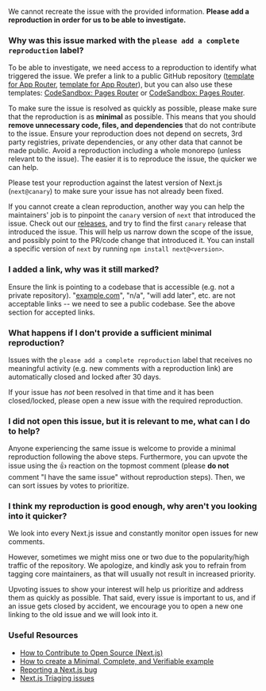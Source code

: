 We cannot recreate the issue with the provided information. **Please add a reproduction in order for us to be able to investigate.**

### **Why was this issue marked with the `please add a complete reproduction` label?**

To be able to investigate, we need access to a reproduction to identify what triggered the issue. We prefer a link to a public GitHub repository ([template for App Router](https://github.com/vercel/next.js/tree/canary/examples/reproduction-template), [template for App Router](https://github.com/vercel/next.js/tree/canary/examples/reproduction-template)), but you can also use these templates: [CodeSandbox: Pages Router](https://codesandbox.io/s/github/vercel/next.js/tree/canary/examples/reproduction-template-pages) or [CodeSandbox: Pages Router](https://github.com/vercel/next.js/tree/canary/examples/reproduction-template-pages).

To make sure the issue is resolved as quickly as possible, please make sure that the reproduction is as **minimal** as possible. This means that you should **remove unnecessary code, files, and dependencies** that do not contribute to the issue. Ensure your reproduction does not depend on secrets, 3rd party registries, private dependencies, or any other data that cannot be made public. Avoid a reproduction including a whole monorepo (unless relevant to the issue). The easier it is to reproduce the issue, the quicker we can help.

Please test your reproduction against the latest version of Next.js (`next@canary`) to make sure your issue has not already been fixed.

If you cannot create a clean reproduction, another way you can help the maintainers' job is to pinpoint the `canary` version of `next` that introduced the issue. Check out our [releases](https://github.com/vercel/next.js/releases), and try to find the first `canary` release that introduced the issue. This will help us narrow down the scope of the issue, and possibly point to the PR/code change that introduced it. You can install a specific version of `next` by running `npm install next@<version>`.

### **I added a link, why was it still marked?**

Ensure the link is pointing to a codebase that is accessible (e.g. not a private repository). "[example.com](http://example.com/)", "n/a", "will add later", etc. are not acceptable links -- we need to see a public codebase. See the above section for accepted links.

### **What happens if I don't provide a sufficient minimal reproduction?**

Issues with the `please add a complete reproduction` label that receives no meaningful activity (e.g. new comments with a reproduction link) are automatically closed and locked after 30 days.

If your issue has _not_ been resolved in that time and it has been closed/locked, please open a new issue with the required reproduction.

### **I did not open this issue, but it is relevant to me, what can I do to help?**

Anyone experiencing the same issue is welcome to provide a minimal reproduction following the above steps. Furthermore, you can upvote the issue using the :+1: reaction on the topmost comment (please **do not** comment "I have the same issue" without reproduction steps). Then, we can sort issues by votes to prioritize.

### **I think my reproduction is good enough, why aren't you looking into it quicker?**

We look into every Next.js issue and constantly monitor open issues for new comments.

However, sometimes we might miss one or two due to the popularity/high traffic of the repository. We apologize, and kindly ask you to refrain from tagging core maintainers, as that will usually not result in increased priority.

Upvoting issues to show your interest will help us prioritize and address them as quickly as possible. That said, every issue is important to us, and if an issue gets closed by accident, we encourage you to open a new one linking to the old issue and we will look into it.

### **Useful Resources**

- [How to Contribute to Open Source (Next.js)](https://www.youtube.com/watch?v=cuoNzXFLitc)
- [How to create a Minimal, Complete, and Verifiable example](https://stackoverflow.com/help/mcve)
- [Reporting a Next.js bug](https://github.com/vercel/next.js/blob/canary/.github/ISSUE_TEMPLATE/1.bug_report.yml)
- [Next.js Triaging issues](https://github.com/vercel/next.js/blob/canary/contributing/repository/triaging.md)
